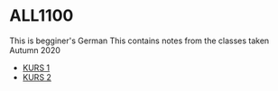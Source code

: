 # ALL1100

This is begginer's German
This contains notes from the classes taken Autumn 2020

- [KURS 1](https://github.com/JanVillapaz/ALL1100-AUT2020/blob/master/Kurs1/Kurs1.md)
- [KURS 2](https://github.com/JanVillapaz/ALL1100-AUT2020/blob/master/Kurs2/Kurs2.md)
